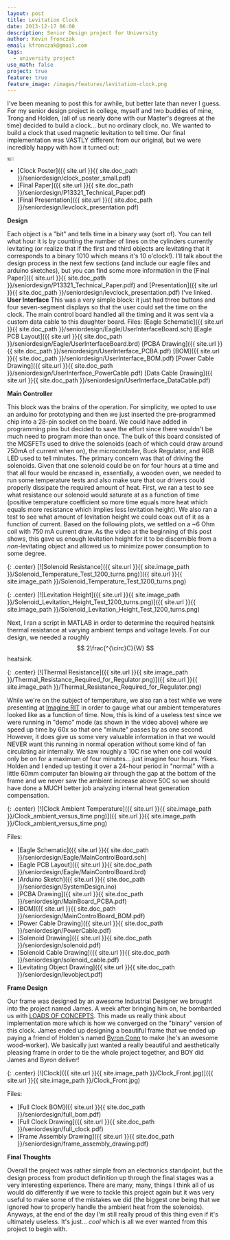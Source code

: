 ```yaml
---
layout: post
title: Levitation Clock
date: 2013-12-17 06:00
description: Senior Design project for University
author: Kevin Fronczak
email: kfronczak@gmail.com
tags:
  - university project
use_math: false
project: true
feature: true
feature_image: /images/features/levitation-clock.png
---
```


I've been meaning to post this for awhile, but better late than never I guess. For my senior design project in college, myself and two buddies of mine, Trong and Holden, (all of us nearly done with our Master's degrees at the time) decided to build a clock... but no ordinary clock, no. We wanted to build a clock that used magnetic levitation to tell time. Our final implementation was VASTLY different from our original, but we were incredibly happy with how it turned out:

<div class="h_iframe">
  <iframe width="16" height="9" src="https://www.youtube.com/embed/4bEvRd7E-bg" frameborder="0" allowfullscreen></iframe>
<!-- lint-disable --></div>

* [Clock Poster]({{ site.url }}{{ site.doc_path }}/seniordesign/clock_poster_small.pdf)
* [Final Paper]({{ site.url }}{{ site.doc_path }}/seniordesign/P13321_Technical_Paper.pdf)
* [Final Presentation]({{ site.url }}{{ site.doc_path }}/seniordesign/levclock_presentation.pdf)


**Design**

Each object is a "bit" and tells time in a binary way (sort of). You can tell what hour it is by counting the number of lines on the cylinders currently levitating (or realize that if the first and third objects are levitating that it corresponds to a binary 1010 which means it's 10 o'clock!). I'll talk about the design process in the next few sections (and include our eagle files and arduino sketches), but you can find some more information in the [Final Paper]({{ site.url }}{{ site.doc_path }}/seniordesign/P13321_Technical_Paper.pdf) and [Presentation]({{ site.url }}{{ site.doc_path }}/seniordesign/levclock_presentation.pdf) I've linked. **User Interface** This was a very simple block: it just had three buttons and four seven-segment displays so that the user could set the time on the clock. The main control board handled all the timing and it was sent via a custom data cable to this daughter board. Files: [Eagle Schematic]({{ site.url }}{{ site.doc_path }}/seniordesign/Eagle/UserInterfaceBoard.sch) [Eagle PCB Layout]({{ site.url }}{{ site.doc_path }}/seniordesign/Eagle/UserInterfaceBoard.brd) [PCBA Drawing]({{ site.url }}{{ site.doc_path }}/seniordesign/UserInterface_PCBA.pdf) [BOM]({{ site.url }}{{ site.doc_path }}/seniordesign/UserInterface_BOM.pdf) [Power Cable Drawing]({{ site.url }}{{ site.doc_path }}/seniordesign/UserInterface_PowerCable.pdf) [Data Cable Drawing]({{ site.url }}{{ site.doc_path }}/seniordesign/UserInterface_DataCable.pdf)

**Main Controller**

This block was the brains of the operation. For simplicity, we opted to use an arduino for prototyping and then we just inserted the pre-programmed chip into a 28-pin socket on the board. We could have added in programming pins but decided to save the effort since there wouldn't be much need to program more than once. The bulk of this board consisted of the MOSFETs used to drive the solenoids (each of which could draw around 750mA of current when on), the microcontoller, Buck Regulator, and RGB LED used to tell minutes. The primary concern was that of driving the solenoids. Given that one solenoid could be on for four hours at a time and that all four would be encased in, essentially, a wooden oven, we needed to run some temperature tests and also make sure that our drivers could properly dissipate the required amount of heat. First, we ran a test to see what resistance our solenoid would saturate at as a function of time (positive temperature coefficient so more time equals more heat which equals more resistance which implies less levitation height). We also ran a test to see what amount of levitation height we could coax out of it as a function of current. Based on the following plots, we settled on a ~6 Ohm coil with 750 mA current draw. As the video at the beginning of this post shows, this gave us enough levitation height for it to be discernible from a _non_-levitating object and allowed us to minimize power consumption to some degree.

{: .center}
[![Solenoid Resistance]({{ site.url }}{{ site.image_path }}/Solenoid_Temperature_Test_1200_turns.png)]({{ site.url }}{{ site.image_path }}/Solenoid_Temperature_Test_1200_turns.png)

{: .center}
[![Levitation Height]({{ site.url }}{{ site.image_path }}/Solenoid_Levitation_Height_Test_1200_turns.png)]({{ site.url }}{{ site.image_path }}/Solenoid_Levitation_Height_Test_1200_turns.png)

Next, I ran a script in MATLAB in order to determine the required heatsink thermal resistance at varying ambient temps and voltage levels. For our design, we needed a roughly $$ 2\frac{^{\circ}C}{W} $$ heatsink.

{: .center}
[![Thermal Resistance]({{ site.url }}{{ site.image_path }}/Thermal_Resistance_Required_for_Regulator.png)]({{ site.url }}{{ site.image_path }}/Thermal_Resistance_Required_for_Regulator.png)

While we're on the subject of temperature, we also ran a test while we were presenting at [Imagine RIT](http://www.rit.edu/imagine/) in order to gauge what our ambient temperatures looked like as a function of time. Now, this is kind of a useless test since we were running in "demo" mode (as shown in the video above) where we speed up time by 60x so that one "minute" passes by as one second. However, it does give us some very valuable information in that we would NEVER want this running in normal operation without some kind of fan circulating air internally. We saw roughly a 10C rise when one coil would only be on for a maximum of four minutes... just imagine four hours. Yikes. Holden and I ended up testing it over a 24-hour period in "normal" with a little 60mm computer fan blowing air through the gap at the bottom of the frame and we never saw the ambient increase above 50C so we should have done a MUCH better job analyzing internal heat generation compensation.

{: .center}
[![Clock Ambient Temperature]({{ site.url }}{{ site.image_path }}/Clock_ambient_versus_time.png)]({{ site.url }}{{ site.image_path }}/Clock_ambient_versus_time.png)

Files:

* [Eagle Schematic]({{ site.url }}{{ site.doc_path }}/seniordesign/Eagle/MainControlBoard.sch)
* [Eagle PCB Layout]({{ site.url }}{{ site.doc_path }}/seniordesign/Eagle/MainControlBoard.brd)
* [Arduino Sketch]({{ site.url }}{{ site.doc_path }}/seniordesign/SystemDesign.ino)
* [PCBA Drawing]({{ site.url }}{{ site.doc_path }}/seniordesign/MainBoard_PCBA.pdf)
* [BOM]({{ site.url }}{{ site.doc_path }}/seniordesign/MainControlBoard_BOM.pdf)
* [Power Cable Drawing]({{ site.url }}{{ site.doc_path }}/seniordesign/PowerCable.pdf)
* [Solenoid Drawing]({{ site.url }}{{ site.doc_path }}/seniordesign/solenoid.pdf)
* [Solenoid Cable Drawing]({{ site.url }}{{ site.doc_path }}/seniordesign/solenoid_cable.pdf)
* [Levitating Object Drawing]({{ site.url }}{{ site.doc_path }}/seniordesign/levobject.pdf)

**Frame Design**

Our frame was designed by an awesome Industrial Designer we brought into the project named James. A week after bringing him on, he bombarded us with [LOADS OF CONCEPTS](http://edge.rit.edu/edge/P13321/public/MSD%20I/Concept%20Design/Concept%20Drawings). This made us really think about implementation more which is how we converged on the "binary" version of this clock. James ended up designing a beautiful frame that we ended up paying a friend of Holden's named [Byron Conn](http://byronconn.com/) to make (he's an awesome wood-worker). We basically just wanted a really beautiful and aesthetically pleasing frame in order to tie the whole project together, and BOY did James and Byron deliver!

{: .center}
[![Clock]({{ site.url }}{{ site.image_path }}/Clock_Front.jpg)]({{ site.url }}{{ site.image_path }}/Clock_Front.jpg)

Files:
* [Full Clock BOM]({{ site.url }}{{ site.doc_path }}/seniordesign/full_bom.pdf)
* [Full Clock Drawing]({{ site.url }}{{ site.doc_path }}/seniordesign/full_clock.pdf)
* [Frame Assembly Drawing]({{ site.url }}{{ site.doc_path }}/seniordesign/frame_assembly_drawing.pdf)

**Final Thoughts**

Overall the project was rather simple from an electronics standpoint, but the design process from product definition up through the final stages was a very interesting experience. There are many, many, things I think all of us would do differently if we were to tackle this project again but it was very useful to make some of the mistakes we did (the biggest one being that we ignored how to properly handle the ambient heat from the solenoids). Anyways, at the end of the day I'm still really proud of this thing even if it's ultimately useless. It's just... _cool_ which is all we ever wanted from this project to begin with.
